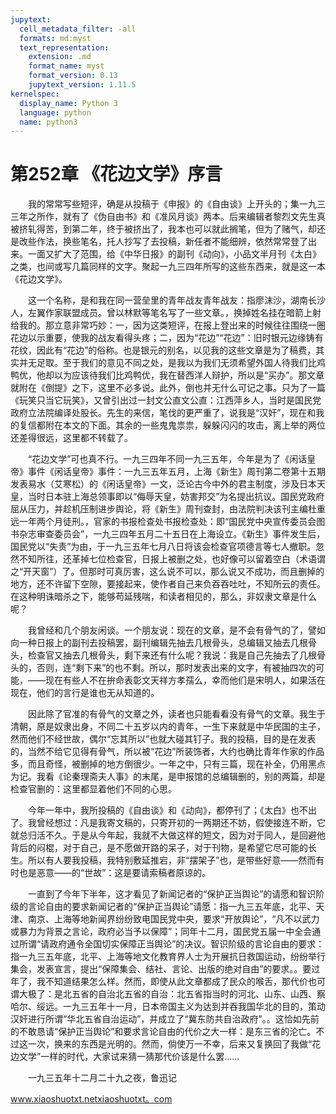 ```yaml
---
jupytext:
  cell_metadata_filter: -all
  formats: md:myst
  text_representation:
    extension: .md
    format_name: myst
    format_version: 0.13
    jupytext_version: 1.11.5
kernelspec:
  display_name: Python 3
  language: python
  name: python3
---
```

# 第252章  《花边文学》序言 

　　我的常常写些短评，确是从投稿于《申报》的《自由谈》上开头的；集一九三三年之所作，就有了《伪自由书》和《准风月谈》两本。后来编辑者黎烈文先生真被挤轧得苦，到第二年，终于被挤出了，我本也可以就此搁笔，但为了赌气，却还是改些作法，换些笔名，托人抄写了去投稿，新任者不能细辨，依然常常登了出来。一面又扩大了范围，给《中华日报》的副刊《动向》，小品文半月刊《太白》之类，也间或写几篇同样的文字。聚起一九三四年所写的这些东西来，就是这一本《花边文学》。 

　　这一个名称，是和我在同一营垒里的青年战友青年战友：指廖沫沙，湖南长沙人，左翼作家联盟成员。曾以林默等笔名写了一些文章。，换掉姓名挂在暗箭上射给我的。那立意非常巧妙：一，因为这类短评，在报上登出来的时候往往围绕一圈花边以示重要，使我的战友看得头疼；二，因为“花边”“花边”：旧时银元边缘铸有花纹，因此有“花边”的俗称。也是银元的别名，以见我的这些文章是为了稿费，其实并无足取。至于我们的意见不同之处，是我以为我们无须希望外国人待我们比鸡鸭优，他却以为应该待我们比鸡鸭优，我在替西洋人辩护，所以是“买办”。那文章就附在《倒提》之下，这里不必多说。此外，倒也并无什么可记之事。只为了一篇《玩笑只当它玩笑》，又曾引出过一封文公直文公直：江西萍乡人，当时是国民党政府立法院编译处股长。先生的来信，笔伐的更严重了，说我是“汉奸”，现在和我的复信都附在本文的下面。其余的一些鬼鬼祟祟，躲躲闪闪的攻击，离上举的两位还差得很远，这里都不转载了。 

　　“花边文学”可也真不行。一九三四年不同一九三五年，今年是为了《闲话皇帝》事件《闲话皇帝》事件：一九三五年五月，上海《新生》周刊第二卷第十五期发表易水（艾寒松）的《闲话皇帝》一文，泛论古今中外的君主制度，涉及日本天皇，当时日本驻上海总领事即以“侮辱天皇，妨害邦交”为名提出抗议。国民党政府屈从压力，并趁机压制进步舆论，将《新生》周刊查封，由法院判决该刊主编杜重远一年两个月徒刑。，官家的书报检查处书报检查处：即“国民党中央宣传委员会图书杂志审查委员会”，一九三四年五月二十五日在上海设立。《新生》事件发生后，国民党以“失责”为由，于一九三五年七月八日将该会检查官项德言等七人撤职。忽然不知所往，还革掉七位检查官，日报上被删之处，也好像可以留着空白（术语谓之“开天窗”）了。但那时可真厉害，这么说不可以，那么说又不成功，而且删掉的地方，还不许留下空隙，要接起来，使作者自己来负吞吞吐吐，不知所云的责任。在这种明诛暗杀之下，能够苟延残喘，和读者相见的，那么，非奴隶文章是什么呢？ 

　　我曾经和几个朋友闲谈。一个朋友说：现在的文章，是不会有骨气的了，譬如向一种日报上的副刊去投稿罢，副刊编辑先抽去几根骨头，总编辑又抽去几根骨头，检查官又抽去几根骨头，剩下来还有什么呢？我说：我是自己先抽去了几根骨头的，否则，连“剩下来”的也不剩。所以，那时发表出来的文字，有被抽四次的可能，——现在有些人不在拚命表彰文天祥方孝孺么，幸而他们是宋明人，如果活在现在，他们的言行是谁也无从知道的。 

　　因此除了官准的有骨气的文章之外，读者也只能看看没有骨气的文章。我生于清朝，原是奴隶出身，不同二十五岁以内的青年，一生下来就是中华民国的主子，然而他们不经世故，偶尔“忘其所以”也就大碰其钉子。我的投稿，目的是在发表的，当然不给它见得有骨气，所以被“花边”所装饰者，大约也确比青年作家的作品多，而且奇怪，被删掉的地方倒很少。一年之中，只有三篇，现在补全，仍用黑点为记。我看《论秦理斋夫人事》的末尾，是申报馆的总编辑删的，别的两篇，却是检查官删的：这里都显着他们不同的心思。 

　　今年一年中，我所投稿的《自由谈》和《动向》，都停刊了；《太白》也不出了。我曾经想过：凡是我寄文稿的，只寄开初的一两期还不妨，假使接连不断，它就总归活不久。于是从今年起，我就不大做这样的短文，因为对于同人，是回避他背后的闷棍，对于自己，是不愿做开路的呆子，对于刊物，是希望它尽可能的长生。所以有人要我投稿，我特别敷延推宕，非“摆架子”也，是带些好意——然而有时也是恶意——的“世故”：这是要请索稿者原谅的。 

　　一直到了今年下半年，这才看见了新闻记者的“保护正当舆论”的请愿和智识阶级的言论自由的要求新闻记者的“保护正当舆论”请愿：指一九三五年底，北平、天津、南京、上海等地新闻界纷纷致电国民党中央，要求“开放舆论”，“凡不以武力或暴力为背景之言论，政府必当予以保障”；同年十二月，国民党五届一中全会通过所谓“请政府通令全国切实保障正当舆论”的决议。智识阶级的言论自由的要求：指一九三五年底，北平、上海等地文化教育界人士为开展抗日救国运动，纷纷举行集会，发表宣言，提出“保障集会、结社、言论、出版的绝对自由”的要求。。要过年了，我不知道结果怎么样。然而，即使从此文章都成了民众的喉舌，那代价也可谓大极了：是北五省的自治北五省的自治：北五省指当时的河北、山东、山西、察哈尔、绥远。一九三五年十一月，日本帝国主义为达到并吞我国华北的目的，策动汉奸进行所谓“华北五省自治运动”，并成立了“冀东防共自治政府”。。这恰如先前的不敢恳请“保护正当舆论”和要求言论自由的代价之大一样：是东三省的沦亡。不过这一次，换来的东西是光明的。然而，倘使万一不幸，后来又复换回了我做“花边文学”一样的时代，大家试来猜一猜那代价该是什么罢…… 

　　一九三五年十二月二十九之夜，鲁迅记 

www.xiaoshuotxt.netxiaoshuotxt。com 

